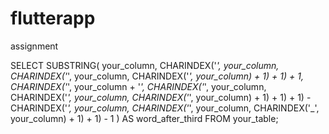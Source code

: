 # flutterapp
assignment


SELECT SUBSTRING(
    your_column, 
    CHARINDEX('_', your_column, CHARINDEX('_', your_column, CHARINDEX('_', your_column) + 1) + 1) + 1, 
    CHARINDEX('_', your_column + '_', CHARINDEX('_', your_column, CHARINDEX('_', your_column, CHARINDEX('_', your_column) + 1) + 1) + 1) 
    - CHARINDEX('_', your_column, CHARINDEX('_', your_column, CHARINDEX('_', your_column) + 1) + 1) - 1
) AS word_after_third
FROM your_table;
